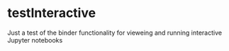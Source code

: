 # testInteractive
Just a test of the binder functionality for vieweing and running interactive Jupyter notebooks
